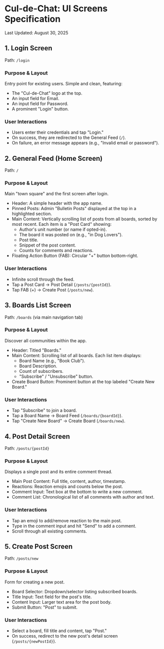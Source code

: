 # Cul-de-Chat: UI Screens Specification
Last Updated: August 30, 2025

## 1. Login Screen
Path: `/login`

### Purpose & Layout
Entry point for existing users. Simple and clean, featuring:
- The "Cul-de-Chat" logo at the top.
- An input field for Email.
- An input field for Password.
- A prominent "Login" button.

### User Interactions
- Users enter their credentials and tap "Login."
- On success, they are redirected to the General Feed (`/`).
- On failure, an error message appears (e.g., "Invalid email or password").

## 2. General Feed (Home Screen)
Path: `/`

### Purpose & Layout
Main "town square" and the first screen after login.
- Header: A simple header with the app name.
- Pinned Posts: Admin "Bulletin Posts" displayed at the top in a highlighted section.
- Main Content: Vertically scrolling list of posts from all boards, sorted by most recent. Each item is a "Post Card" showing:
  - Author's unit number (or name if opted-in).
  - The board it was posted on (e.g., "in Dog Lovers").
  - Post title.
  - Snippet of the post content.
  - Counts for comments and reactions.
- Floating Action Button (FAB): Circular "+" button bottom-right.

### User Interactions
- Infinite scroll through the feed.
- Tap a Post Card → Post Detail (`/posts/{postId}`).
- Tap FAB (+) → Create Post (`/posts/new`).

## 3. Boards List Screen
Path: `/boards` (via main navigation tab)

### Purpose & Layout
Discover all communities within the app.
- Header: Titled "Boards."
- Main Content: Scrolling list of all boards. Each list item displays:
  - Board Name (e.g., "Book Club").
  - Board Description.
  - Count of subscribers.
  - "Subscribe" / "Unsubscribe" button.
- Create Board Button: Prominent button at the top labeled "Create New Board."

### User Interactions
- Tap "Subscribe" to join a board.
- Tap a Board Name → Board Feed (`/boards/{boardId}`).
- Tap "Create New Board" → Create Board (`/boards/new`).

## 4. Post Detail Screen
Path: `/posts/{postId}`

### Purpose & Layout
Displays a single post and its entire comment thread.
- Main Post Content: Full title, content, author, timestamp.
- Reactions: Reaction emojis and counts below the post.
- Comment Input: Text box at the bottom to write a new comment.
- Comment List: Chronological list of all comments with author and text.

### User Interactions
- Tap an emoji to add/remove reaction to the main post.
- Type in the comment input and hit "Send" to add a comment.
- Scroll through all existing comments.

## 5. Create Post Screen
Path: `/posts/new`

### Purpose & Layout
Form for creating a new post.
- Board Selector: Dropdown/selector listing subscribed boards.
- Title Input: Text field for the post's title.
- Content Input: Larger text area for the post body.
- Submit Button: "Post" to submit.

### User Interactions
- Select a board, fill title and content, tap "Post."
- On success, redirect to the new post's detail screen (`/posts/{newPostId}`).


